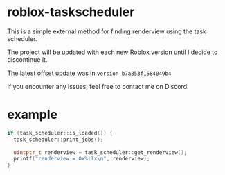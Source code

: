 # roblox-taskscheduler
This is a simple external method for finding renderview using the task scheduler.

The project will be updated with each new Roblox version until I decide to discontinue it.

The latest offset update was in ```version-b7a853f1584049b4```

If you encounter any issues, feel free to contact me on Discord.
# example
```c++
if (task_scheduler::is_loaded()) {
  task_scheduler::print_jobs();
  
  uintptr_t renderview = task_scheduler::get_renderview();
  printf("renderview = 0x%llx\n", renderview);
}
```

